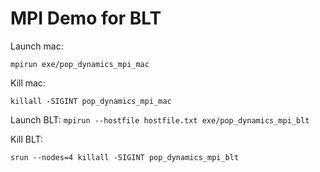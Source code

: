 # MPI Demo for BLT

Launch mac:

`mpirun exe/pop_dynamics_mpi_mac`

Kill mac:

`killall -SIGINT pop_dynamics_mpi_mac`


Launch BLT:
`mpirun --hostfile hostfile.txt exe/pop_dynamics_mpi_blt`

Kill BLT:

`srun --nodes=4 killall -SIGINT pop_dynamics_mpi_blt`


